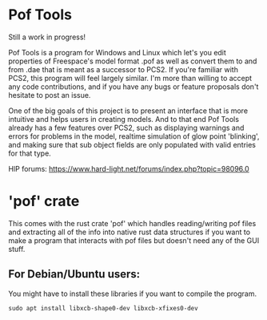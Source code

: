 # Pof Tools
Still a work in progress!

Pof Tools is a program for Windows and Linux which let's you edit properties of Freespace's model format .pof as well as convert them to and from .dae that is meant as a successor to PCS2. If you're familiar with PCS2, this program will feel largely similar.
I'm more than willing to accept any code contributions, and if you have any bugs or feature proposals don't hesitate to post an issue.

One of the big goals of this project is to present an interface that is more intuitive and helps users in creating models. And to that end Pof Tools already has a few features over PCS2, such as displaying warnings and errors for problems in the model, realtime simulation of glow point 'blinking', and making sure that sub object fields are only populated with valid entries for that type.

HlP forums: https://www.hard-light.net/forums/index.php?topic=98096.0

# 'pof' crate

This comes with the rust crate 'pof' which handles reading/writing pof files and extracting all of the info into native rust data structures if you want to make a program that interacts with pof files but doesn't need any of the GUI stuff.

## For Debian/Ubuntu users:

You might have to install these libraries if you want to compile the program.
```
sudo apt install libxcb-shape0-dev libxcb-xfixes0-dev
```
